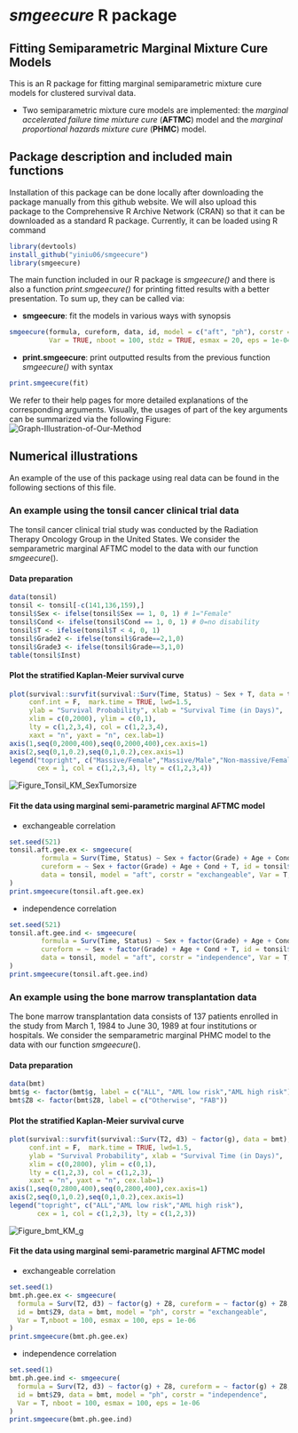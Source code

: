 # *smgeecure* R package
## Fitting Semiparametric Marginal Mixture Cure Models
This is an R package for fitting marginal semiparametric mixture cure models for clustered survival data.
- Two semiparametric mixture cure models are implemented: the *marginal accelerated failure time mixture cure* (**AFTMC**) model and the *marginal proportional hazards mixture cure* (**PHMC**) model.

## Package description and included main functions

Installation of this package can be done locally after downloading the package manually from this github website. We will also upload this package to the Comprehensive R Archive Network (CRAN) so that it can be downloaded as a standard R package. Currently, it can be loaded using R command
```R
library(devtools)
install_github("yiniu06/smgeecure")
library(smgeecure)
```

The main function included in our R package is *smgeecure()* and there is also a function *print.smgeecure()* for printing fitted results with a better presentation. To sum up, they can be called via:
- **smgeecure**: fit the models in various ways with synopsis
```R
smgeecure(formula, cureform, data, id, model = c("aft", "ph"), corstr = c("independence", "exchangeable", "ar1"),
          Var = TRUE, nboot = 100, stdz = TRUE, esmax = 20, eps = 1e-04)
```
- **print.smgeecure**: print outputted results from the previous function *smgeecure()* with syntax
```R
print.smgeecure(fit)
```
We refer to their help pages for more detailed explanations of the corresponding arguments. Visually, the usages of part of the key arguments can be summarized via the following Figure:
![Graph-Illustration-of-Our-Method](https://github.com/user-attachments/assets/744d9d80-52af-459e-ac08-496be9486d0d)



## Numerical illustrations

An example of the use of this package using real data can be found in the following sections of this file.

### An example using the tonsil cancer clinical trial data

The tonsil cancer clinical trial study was conducted by the Radiation Therapy Oncology Group in the United States. We consider the semparametric marginal AFTMC model to the data with our function $smgeecure()$.

#### Data preparation
```R
data(tonsil)
tonsil <- tonsil[-c(141,136,159),]
tonsil$Sex <- ifelse(tonsil$Sex == 1, 0, 1) # 1="Female"
tonsil$Cond <- ifelse(tonsil$Cond == 1, 0, 1) # 0=no disability
tonsil$T <- ifelse(tonsil$T < 4, 0, 1)
tonsil$Grade2 <- ifelse(tonsil$Grade==2,1,0)
tonsil$Grade3 <- ifelse(tonsil$Grade==3,1,0)
table(tonsil$Inst)
```

#### Plot the stratified Kaplan-Meier survival curve
```R
plot(survival::survfit(survival::Surv(Time, Status) ~ Sex + T, data = tonsil),
     conf.int = F,  mark.time = TRUE, lwd=1.5,
     ylab = "Survival Probability", xlab = "Survival Time (in Days)",
     xlim = c(0,2000), ylim = c(0,1),
     lty = c(1,2,3,4), col = c(1,2,3,4),
     xaxt = "n", yaxt = "n", cex.lab=1)
axis(1,seq(0,2000,400),seq(0,2000,400),cex.axis=1)
axis(2,seq(0,1,0.2),seq(0,1,0.2),cex.axis=1)
legend("topright", c("Massive/Female","Massive/Male","Non-massive/Female","Non-massive/Male"),
       cex = 1, col = c(1,2,3,4), lty = c(1,2,3,4))
```
![Figure_Tonsil_KM_SexTumorsize](https://github.com/user-attachments/assets/7874b5c8-46ea-4235-af6b-6e6e49c592ac)


#### Fit the data using marginal semi-parametric marginal AFTMC model
- exchangeable correlation
```R
set.seed(521)
tonsil.aft.gee.ex <- smgeecure(
        formula = Surv(Time, Status) ~ Sex + factor(Grade) + Age + Cond + T, 
        cureform = ~ Sex + factor(Grade) + Age + Cond + T, id = tonsil$Inst, 
        data = tonsil, model = "aft", corstr = "exchangeable", Var = T, nboot = 100
)
print.smgeecure(tonsil.aft.gee.ex)
```
- independence correlation
```R
set.seed(521)
tonsil.aft.gee.ind <- smgeecure(
        formula = Surv(Time, Status) ~ Sex + factor(Grade) + Age + Cond + T, 
        cureform = ~ Sex + factor(Grade) + Age + Cond + T, id = tonsil$Inst, 
        data = tonsil, model = "aft", corstr = "independence", Var = T, nboot = 100
)
print.smgeecure(tonsil.aft.gee.ind)
```

### An example using the bone marrow transplantation data

The bone marrow transplantation data consists of 137 patients enrolled in the study from March 1, 1984 to June 30, 1989 at four institutions or hospitals. We consider the semparametric marginal PHMC model to the data with our function $smgeecure()$.

#### Data preparation
```R
data(bmt)
bmt$g <- factor(bmt$g, label = c("ALL", "AML low risk","AML high risk"))
bmt$Z8 <- factor(bmt$Z8, label = c("Otherwise", "FAB"))
```

#### Plot the stratified Kaplan-Meier survival curve
```R
plot(survival::survfit(survival::Surv(T2, d3) ~ factor(g), data = bmt),
     conf.int = F,  mark.time = TRUE, lwd=1.5,
     ylab = "Survival Probability", xlab = "Survival Time (in Days)",
     xlim = c(0,2800), ylim = c(0,1),
     lty = c(1,2,3), col = c(1,2,3),
     xaxt = "n", yaxt = "n", cex.lab=1)
axis(1,seq(0,2800,400),seq(0,2800,400),cex.axis=1)
axis(2,seq(0,1,0.2),seq(0,1,0.2),cex.axis=1)
legend("topright", c("ALL","AML low risk","AML high risk"),
       cex = 1, col = c(1,2,3), lty = c(1,2,3))
```
![Figure_bmt_KM_g](https://github.com/user-attachments/assets/e7a48faf-2e77-49aa-84cf-3190e15e0cae)


#### Fit the data using marginal semi-parametric marginal AFTMC model
- exchangeable correlation
```R
set.seed(1)
bmt.ph.gee.ex <- smgeecure(
  formula = Surv(T2, d3) ~ factor(g) + Z8, cureform = ~ factor(g) + Z8, 
  id = bmt$Z9, data = bmt, model = "ph", corstr = "exchangeable", 
  Var = T,nboot = 100, esmax = 100, eps = 1e-06
)
print.smgeecure(bmt.ph.gee.ex)
```
- independence correlation
```R
set.seed(1)
bmt.ph.gee.ind <- smgeecure(
  formula = Surv(T2, d3) ~ factor(g) + Z8, cureform = ~ factor(g) + Z8, 
  id = bmt$Z9, data = bmt, model = "ph", corstr = "independence", 
  Var = T, nboot = 100, esmax = 100, eps = 1e-06
)
print.smgeecure(bmt.ph.gee.ind)
```



